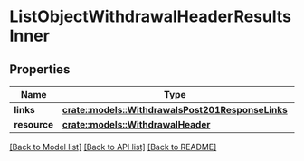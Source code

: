 # ListObjectWithdrawalHeaderResultsInner

## Properties

Name | Type | Description | Notes
------------ | ------------- | ------------- | -------------
**links** | [**crate::models::WithdrawalsPost201ResponseLinks**](_withdrawals_post_201_response_links.md) |  | 
**resource** | [**crate::models::WithdrawalHeader**](WithdrawalHeader.md) |  | 

[[Back to Model list]](../README.md#documentation-for-models) [[Back to API list]](../README.md#documentation-for-api-endpoints) [[Back to README]](../README.md)


